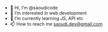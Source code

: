 - 👋 Hi, I’m @saoudicode
- 👀 I’m interested in web development
- 🌱 I’m currently learning JS, API etc
- 📫 How to reach me saoudi.dev@gmail.com

<!---
saoudicode/saoudicode is a ✨ special ✨ repository because its `README.md` (this file) appears on your GitHub profile.
You can click the Preview link to take a look at your changes.
--->
